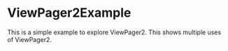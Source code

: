 # ViewPager2Example
This is a simple example to explore ViewPager2. This shows multiple uses of ViewPager2.
